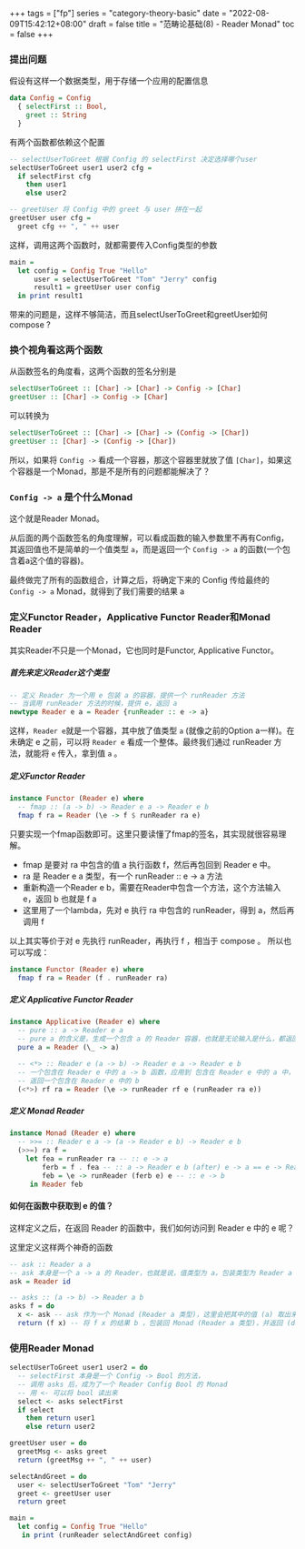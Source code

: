 +++
tags = ["fp"]
series = "category-theory-basic"
date = "2022-08-09T15:42:12+08:00"
draft = false
title = "范畴论基础(8) - Reader Monad"
toc = false
+++

### 提出问题

假设有这样一个数据类型，用于存储一个应用的配置信息

```haskell
data Config = Config
  { selectFirst :: Bool,
    greet :: String
  }
```

有两个函数都依赖这个配置

```haskell
-- selectUserToGreet 根据 Config 的 selectFirst 决定选择哪个user
selectUserToGreet user1 user2 cfg =
  if selectFirst cfg
    then user1
    else user2

-- greetUser 将 Config 中的 greet 与 user 拼在一起
greetUser user cfg =
  greet cfg ++ ", " ++ user
```

这样，调用这两个函数时，就都需要传入Config类型的参数

```haskell
main =
  let config = Config True "Hello"
      user = selectUserToGreet "Tom" "Jerry" config
      result1 = greetUser user config
  in print result1
```

带来的问题是，这样不够简洁，而且selectUserToGreet和greetUser如何compose ?

### 换个视角看这两个函数

从函数签名的角度看，这两个函数的签名分别是

```haskell
selectUserToGreet :: [Char] -> [Char] -> Config -> [Char]
greetUser :: [Char] -> Config -> [Char]
```

可以转换为

```haskell
selectUserToGreet :: [Char] -> [Char] -> (Config -> [Char])
greetUser :: [Char] -> (Config -> [Char])
```

所以，如果将 `Config ->` 看成一个容器，那这个容器里就放了值 `[Char]`，如果这个容器是一个Monad，那是不是所有的问题都能解决了？

### `Config -> a` 是个什么Monad

这个就是Reader Monad。

从后面的两个函数签名的角度理解，可以看成函数的输入参数里不再有Config，其返回值也不是简单的一个值类型 `a`，而是返回一个 `Config -> a` 的函数(一个包含着a这个值的容器)。

最终做完了所有的函数组合，计算之后，将确定下来的 Config 传给最终的 `Config -> a` Monad，就得到了我们需要的结果 a

### 定义Functor Reader，Applicative Functor Reader和Monad Reader

其实Reader不只是一个Monad，它也同时是Functor, Applicative Functor。

##### 首先来定义Reader这个类型

```haskell
-- 定义 Reader 为一个用 e 包装 a 的容器，提供一个 runReader 方法
-- 当调用 runReader 方法的时候，提供 e，返回 a
newtype Reader e a = Reader {runReader :: e -> a}
```

这样，`Reader e`就是一个容器，其中放了值类型 `a` (就像之前的Option a一样)。在未确定 e 之前，可以将 `Reader e` 看成一个整体。最终我们通过 runReader 方法，就能将 `e` 传入，拿到值 `a` 。

##### 定义Functor Reader

```haskell
instance Functor (Reader e) where
  -- fmap :: (a -> b) -> Reader e a -> Reader e b
  fmap f ra = Reader (\e -> f $ runReader ra e)

```

只要实现一个fmap函数即可。这里只要读懂了fmap的签名，其实现就很容易理解。

- fmap 是要对 ra 中包含的值 a 执行函数 f，然后再包回到 Reader e 中。
- ra 是 Reader e a 类型，有一个 runReader :: e -> a 方法
- 重新构造一个Reader e b，需要在Reader中包含一个方法，这个方法输入 e，返回 b 也就是 f a
- 这里用了一个lambda，先对 e 执行 ra 中包含的 runReader，得到 a，然后再调用 f

以上其实等价于对 e 先执行 runReader，再执行 f ，相当于 compose 。 所以也可以写成：

```haskell
instance Functor (Reader e) where
  fmap f ra = Reader (f . runReader ra)
```

##### 定义 Applicative Functor Reader

```haskell
instance Applicative (Reader e) where
  -- pure :: a -> Reader e a
  -- pure a 的含义是，生成一个包含 a 的 Reader 容器，也就是无论输入是什么，都返回 a
  pure a = Reader (\_ -> a)

  -- <*> :: Reader e (a -> b) -> Reader e a -> Reader e b
  -- 一个包含在 Reader e 中的 a -> b 函数，应用到 包含在 Reader e 中的 a 中，
  -- 返回一个包含在 Reader e 中的 b
  (<*>) rf ra = Reader (\e -> runReader rf e (runReader ra e))
```

##### 定义 Monad Reader

```haskell
instance Monad (Reader e) where
  -- >>= :: Reader e a -> (a -> Reader e b) -> Reader e b
  (>>=) ra f =
    let fea = runReader ra -- :: e -> a
        ferb = f . fea -- :: a -> Reader e b (after) e -> a == e -> Reader e b
        feb = \e -> runReader (ferb e) e -- :: e -> b
     in Reader feb
```

#### 如何在函数中获取到 e 的值？

这样定义之后，在返回 Reader 的函数中，我们如何访问到 Reader e 中的 e 呢？

这里定义这样两个神奇的函数

``` haskell
-- ask :: Reader a a
-- ask 本身是一个 a -> a 的 Reader，也就是说，值类型为 a，包装类型为 Reader a
ask = Reader id

-- asks :: (a -> b) -> Reader a b
asks f = do
  x <- ask -- ask 作为一个 Monad (Reader a 类型)，这里会把其中的值 (a) 取出来，给 x
  return (f x) -- 将 f x 的结果 b ，包装回 Monad (Reader a 类型)，并返回 (do 语法糖)
```

### 使用Reader Monad

```haskell
selectUserToGreet user1 user2 = do
  -- selectFirst 本身是一个 Config -> Bool 的方法，
  -- 调用 asks 后，成为了一个 Reader Config Bool 的 Monad
  -- 用 <- 可以将 bool 读出来
  select <- asks selectFirst
  if select
    then return user1
    else return user2

greetUser user = do
  greetMsg <- asks greet
  return (greetMsg ++ ", " ++ user)

selectAndGreet = do
  user <- selectUserToGreet "Tom" "Jerry"
  greet <- greetUser user
  return greet

main =
  let config = Config True "Hello"
   in print (runReader selectAndGreet config)
```